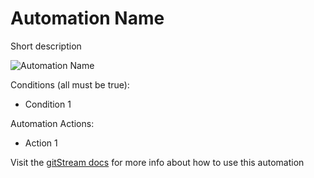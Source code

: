 # Automation Name
<!-- 
How to publish a new automation:
1. Create a new directory under the automations directory that matches the name of the new automation
2. Copy this file to the new directory and change the file name to README.md. 
3. Place the related CM file and example image in the same directory and give the files the same name as the automation.
4. Change all instances of "Automation Name" to match the name of your automation
5. Add a short description and image, and fill in the list of conditions and automation actions.
6. Delete this comment and publish the automation!
!-->
Short description

![Automation Name](automation_name.png)

Conditions (all must be true):
* Condition 1

Automation Actions:
* Action 1

Visit the [gitStream docs](https://docs.gitstream.cm/) for more info about how to use this automation



